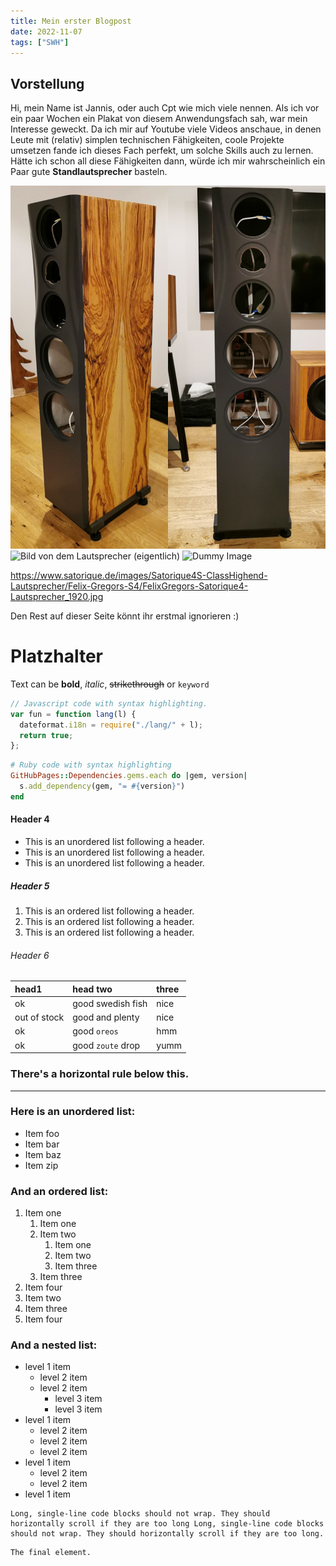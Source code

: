 ```yaml
---
title: Mein erster Blogpost
date: 2022-11-07
tags: ["SWH"]
---
```


##  Vorstellung

Hi, mein Name ist Jannis, oder auch Cpt wie mich viele nennen.
Als ich vor ein paar Wochen ein Plakat von diesem Anwendungsfach sah, war mein Interesse geweckt.
Da ich mir auf Youtube viele Videos anschaue, in denen Leute mit (relativ) simplen technischen Fähigkeiten, coole Projekte 
umsetzen fande ich dieses Fach perfekt, um solche Skills auch zu lernen.
Hätte ich schon all diese Fähigkeiten dann, würde ich mir wahrscheinlich ein Paar gute **Standlautsprecher** basteln.    

![Bild von dem Lautsprecher (eigentlich)](themes/Theme1/static/assets/images/img_stand.png)
![Bild von dem Lautsprecher (eigentlich)](Loet1.jpeg)
![Dummy Image](https://www.satorique.de/images/Satorique4S-ClassHighend-Lautsprecher/Felix-Gregors-S4/FelixGregors-Satorique4-Lautsprecher_1920.jpg)

https://www.satorique.de/images/Satorique4S-ClassHighend-Lautsprecher/Felix-Gregors-S4/FelixGregors-Satorique4-Lautsprecher_1920.jpg

Den Rest auf dieser Seite könnt ihr erstmal ignorieren :)



# Platzhalter

Text can be **bold**, _italic_, ~~strikethrough~~ or `keyword`


```js
// Javascript code with syntax highlighting.
var fun = function lang(l) {
  dateformat.i18n = require("./lang/" + l);
  return true;
};
```

```ruby
# Ruby code with syntax highlighting
GitHubPages::Dependencies.gems.each do |gem, version|
  s.add_dependency(gem, "= #{version}")
end
```

#### Header 4

- This is an unordered list following a header.
- This is an unordered list following a header.
- This is an unordered list following a header.


##### Header 5

1.  This is an ordered list following a header.
2.  This is an ordered list following a header.
3.  This is an ordered list following a header.

###### Header 6

| head1        | head two          | three |
| :----------- | :---------------- | :---- |
| ok           | good swedish fish | nice  |
| out of stock | good and plenty   | nice  |
| ok           | good `oreos`      | hmm   |
| ok           | good `zoute` drop | yumm  |

### There's a horizontal rule below this.

---

### Here is an unordered list:

- Item foo
- Item bar
- Item baz
- Item zip

### And an ordered list:

1.  Item one
    1.  Item one
    1.  Item two
        1.  Item one
        1.  Item two
        1.  Item three
    1.  Item three
1.  Item four
1.  Item two
1.  Item three
1.  Item four

### And a nested list:

- level 1 item
  - level 2 item
  - level 2 item
    - level 3 item
    - level 3 item
- level 1 item
  - level 2 item
  - level 2 item
  - level 2 item
- level 1 item
  - level 2 item
  - level 2 item
- level 1 item

```
Long, single-line code blocks should not wrap. They should horizontally scroll if they are too long Long, single-line code blocks should not wrap. They should horizontally scroll if they are too long.
```

```
The final element.
```
